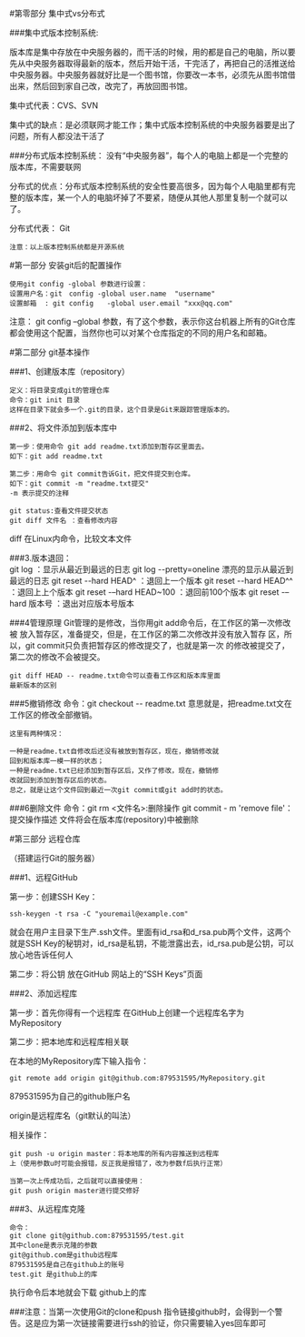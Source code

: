 #第零部分 集中式vs分布式

###集中式版本控制系统:


版本库是集中存放在中央服务器的，而干活的时候，用的都是自己的电脑，所以要先从中央服务器取得最新的版本，然后开始干活，干完活了，再把自己的活推送给中央服务器。中央服务器就好比是一个图书馆，你要改一本书，必须先从图书馆借出来，然后回到家自己改，改完了，再放回图书馆。

集中式代表：CVS、SVN

集中式的缺点：是必须联网才能工作；集中式版本控制系统的中央服务器要是出了问题，所有人都没法干活了

###分布式版本控制系统：
没有“中央服务器”，每个人的电脑上都是一个完整的版本库，不需要联网

分布式的优点：分布式版本控制系统的安全性要高很多，因为每个人电脑里都有完整的版本库，某一个人的电脑坏掉了不要紧，随便从其他人那里复制一个就可以了。

分布式代表：	Git
	
	注意：以上版本控制系统都是开源系统
	



#第一部分 安装git后的配置操作

	使用git config -global 参数进行设置：
	设置用户名：git　config -global user.name  "username"
	设置邮箱  : git config　　-global user.email "xxx@qq.com"

注意：
	git config  –global 参数，有了这个参数，表示你这台机器上所有的Git仓库都会使用这个配置，当然你也可以对某个仓库指定的不同的用户名和邮箱。


#第二部分 git基本操作

###1、创建版本库（repository）

	定义：将目录变成git的管理仓库
	命令：git init 目录
	这样在目录下就会多一个.git的目录，这个目录是Git来跟踪管理版本的。

###2、将文件添加到版本库中

	第一步：使用命令 git add readme.txt添加到暂存区里面去。
	如下：git add readme.txt
	
	第二步：用命令 git commit告诉Git，把文件提交到仓库。
	如下：git commit -m "readme.txt提交" 
	-m 表示提交的注释

	git status:查看文件提交状态
	git diff 文件名 ：查看修改内容

diff 在Linux内命令，比较文本文件
	

###3.版本退回：	
	git log ：显示从最近到最远的日志
	git log --pretty=oneline 漂亮的显示从最近到最远的日志
	git reset --hard HEAD^ ：退回上一个版本
	git reset --hard HEAD^^ ：退回上上个版本
	git reset -–hard HEAD~100 ：退回前100个版本
	git reset -–hard 版本号 ：退出对应版本号版本

###4管理原理
	Git管理的是修改，当你用git add命令后，在工作区的第一次修改被
	放入暂存区，准备提交，但是，在工作区的第二次修改并没有放入暂存
	区，所以，git commit只负责把暂存区的修改提交了，也就是第一次
	的修改被提交了，第二次的修改不会被提交。
	
	git diff HEAD -- readme.txt命令可以查看工作区和版本库里面
	最新版本的区别

###5撤销修改
	命令：git checkout -- readme.txt
	意思就是，把readme.txt文在工作区的修改全部撤销。

	这里有两种情况：

	一种是readme.txt自修改后还没有被放到暂存区，现在，撤销修改就
	回到和版本库一模一样的状态；
	一种是readme.txt已经添加到暂存区后，又作了修改，现在，撤销修
	改就回到添加到暂存区后的状态。
	总之，就是让这个文件回到最近一次git commit或git add时的状态。

###6删除文件
	命令：git rm <文件名>:删除操作
		git commit - m 'remove file'：提交操作描述
	文件将会在版本库(repository)中被删除

#第三部分 远程仓库
					
（搭建运行Git的服务器）

###1、远程GitHub

第一步：创建SSH Key：

	ssh-keygen -t rsa -C "youremail@example.com"

就会在用户主目录下生产.ssh文件。里面有id_rsa和d_rsa.pub两个文件，这两个就是SSH Key的秘钥对，id_rsa是私钥，不能泄露出去，id_rsa.pub是公钥，可以放心地告诉任何人

第二步：将公钥 放在GitHub 网站上的“SSH Keys”页面
	
		
###2、添加远程库

第一步：首先你得有一个远程库
	在GitHub上创建一个远程库名字为MyRepository

第二步：把本地库和远程库相关联

在本地的MyRepository库下输入指令：

	git remote add origin git@github.com:879531595/MyRepository.git

879531595为自己的github账户名

origin是远程库名（git默认的叫法）

相关操作：

	git push -u origin master：将本地库的所有内容推送到远程库
	上（使用参数u时可能会报错，反正我是报错了，改为参数f后执行正常）

	当第一次上传成功后，之后就可以直接使用：
	git push origin master进行提交修好
###3、从远程库克隆

	命令：
	git clone git@github.com:879531595/test.git
	其中clone是表示克隆的参数
	git@github.com是github远程库
	879531595是自己在github上的账号
	test.git 是github上的库

执行命令后本地就会下载 github上的库
	

###注意：当第一次使用Git的clone和push 指令链接github时，会得到一个警告。这是应为第一次链接需要进行ssh的验证，你只需要输入yes回车即可
	
	

